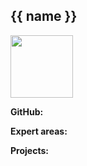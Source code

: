 <box>

## {{ name }}

<div class="container">
 <div class="row">
  <div class="col">
<img src="students/{{ folder }}/photo.png" width="100" /><br>
  </div>
  <div class="col">

**GitHub:** <include src="info.md#github" optional inline trim /><br>

**Expert areas:** <include src="info.md#areas" optional inline trim /><br>

**Projects:** <include src="info.md#projects" optional inline trim />
 </div>
 </div>
</div>

<panel header="**Resume**" minimized>
  <include src="resume.md" optional />
</panel>
<panel header="**Progress**" minimized>
  <include src="progress.md" optional />
</panel>
<panel header="**Observations**" minimized>
  <include src="observations.md" optional />
</panel>

</box>